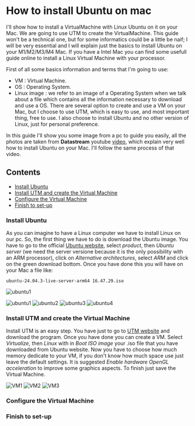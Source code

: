 # How to install Ubuntu on mac

I'll show how to install a VirtualMachine with Linux Ubuntu on it on your Mac. We are going to use UTM to create the VirtualMachine. This guide won't be a technical one, but for some informatics could be a little be naif; I will be very essential and I will explain just the basics to install Ubuntu on your M1/M2/M3/M4 Mac. If you have a Intel Mac you can find some usefull guide online to install a Linux Virtual Machine with your processor. <br>

First of all some basics information and terms that I'm going to use:
- VM : Virtual Machine.
- OS : Operating System.
- Linux image : we refer to an image of a Operating System when we talk about a file which contains all the information necessary to download and use a OS.
There are several option to create and use a VM on your Mac, but I choose to use UTM, which is easy to use, and most important thing, free to use. I also choose to install Ubuntu and no other version of Linux, just for personal preference. <br>

In this guide I'll show you some image from a pc to guide you easily, all the photos are taken from **Datastream** youtube [video](https://www.youtube.com/watch?v=1PL-0-5BNXs), which explain very well how to install Ubuntu on your Mac. I'll follow the same process of that video.


## Contents
- [Install Ubuntu](#Install-Ubuntu)
- [Install UTM and create the Virtual Machine](#Install-UTM-and-create-the-Virtual-Machine)
- [Configure the Virtual Machine](#Configure-the-Virtual-Machine)
- [Finish to set-up](#Finish-to-set-up)


### Install Ubuntu

As you can imagine to have a Linux computer we have to install Linux on our pc. So, the first thing we have to do is download the Ubuntu image. You have to go to the official [Ubuntu website](https://ubuntu.com/), select *product*, then *Ubuntu server* (we need the server versione because it is the only possibility with an ARM processor), click on *Alternative architectures*, select *ARM* and click on the green download bottom. Once you have done this you will have on your Mac a file like:
```
ubuntu-24.04.3-live-server-arm64 16.47.29.iso
```
<img src="/figure/ubuntu1.png" alt="ubuntu1">

![ubuntu1](/figure/ubuntu1.png)
![ubuntu2](/figure/ubuntu2.png)
![ubuntu3](/figure/ubuntu3.png)
![ubuntu4](/figure/ubuntu4.png)

### Install UTM and create the Virtual Machine

Install UTM is an easy step. You have just to go to [UTM website](https://mac.getutm.app/) and download the program. Once you have done you can create a VM. Select *Virtualize*, then *Linux* with in *Boot ISO image* your .iso file that you have downloaded from Ubuntu website. Now you have to choose how much memory dedicate to your VM, if you don't know how much space use just leave the default settings. It is suggested *Enable hardware OpenGL acceleration* to improve some graphics aspects. To finish just save the Virtual Machine.

![VM1](/figure/VM1.png)
![VM2](/figure/VM2.png)
![VM3](/figure/VM3.png)





### Configure the Virtual Machine
### Finish to set-up
